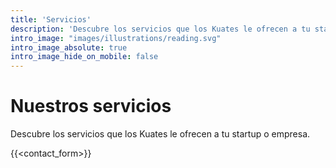 ```yaml
---
title: 'Servicios'
description: 'Descubre los servicios que los Kuates le ofrecen a tu startup: consultoría, diseño y desarrollo de MVP y MMP'
intro_image: "images/illustrations/reading.svg"
intro_image_absolute: true
intro_image_hide_on_mobile: false
---
```


# Nuestros servicios

Descubre los servicios que los Kuates le ofrecen a tu startup o empresa.

{{<contact_form>}}
